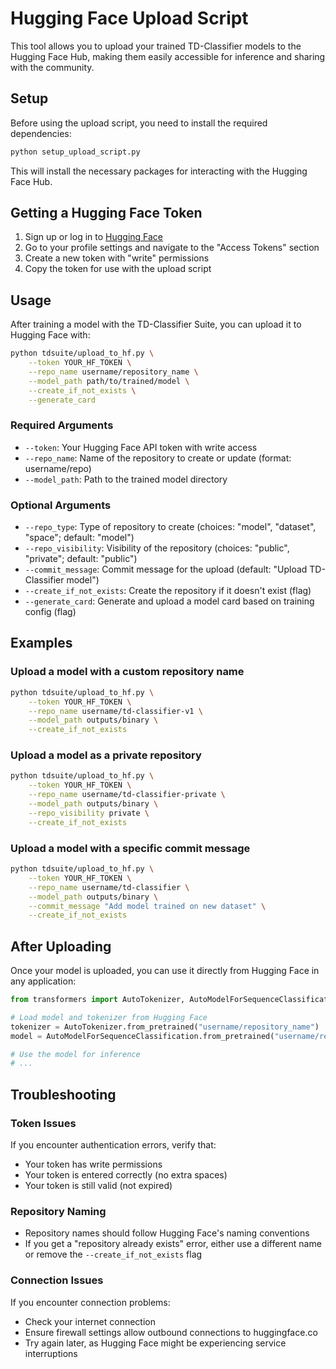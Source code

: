 # Hugging Face Upload Script

This tool allows you to upload your trained TD-Classifier models to the Hugging Face Hub, making them easily accessible for inference and sharing with the community.

## Setup

Before using the upload script, you need to install the required dependencies:

```bash
python setup_upload_script.py
```

This will install the necessary packages for interacting with the Hugging Face Hub.

## Getting a Hugging Face Token

1. Sign up or log in to [Hugging Face](https://huggingface.co/)
2. Go to your profile settings and navigate to the "Access Tokens" section
3. Create a new token with "write" permissions
4. Copy the token for use with the upload script

## Usage

After training a model with the TD-Classifier Suite, you can upload it to Hugging Face with:

```bash
python tdsuite/upload_to_hf.py \
    --token YOUR_HF_TOKEN \
    --repo_name username/repository_name \
    --model_path path/to/trained/model \
    --create_if_not_exists \
    --generate_card
```

### Required Arguments

- `--token`: Your Hugging Face API token with write access
- `--repo_name`: Name of the repository to create or update (format: username/repo)
- `--model_path`: Path to the trained model directory

### Optional Arguments

- `--repo_type`: Type of repository to create (choices: "model", "dataset", "space"; default: "model")
- `--repo_visibility`: Visibility of the repository (choices: "public", "private"; default: "public")
- `--commit_message`: Commit message for the upload (default: "Upload TD-Classifier model")
- `--create_if_not_exists`: Create the repository if it doesn't exist (flag)
- `--generate_card`: Generate and upload a model card based on training config (flag)

## Examples

### Upload a model with a custom repository name

```bash
python tdsuite/upload_to_hf.py \
    --token YOUR_HF_TOKEN \
    --repo_name username/td-classifier-v1 \
    --model_path outputs/binary \
    --create_if_not_exists
```

### Upload a model as a private repository

```bash
python tdsuite/upload_to_hf.py \
    --token YOUR_HF_TOKEN \
    --repo_name username/td-classifier-private \
    --model_path outputs/binary \
    --repo_visibility private \
    --create_if_not_exists
```

### Upload a model with a specific commit message

```bash
python tdsuite/upload_to_hf.py \
    --token YOUR_HF_TOKEN \
    --repo_name username/td-classifier \
    --model_path outputs/binary \
    --commit_message "Add model trained on new dataset" \
    --create_if_not_exists
```

## After Uploading

Once your model is uploaded, you can use it directly from Hugging Face in any application:

```python
from transformers import AutoTokenizer, AutoModelForSequenceClassification

# Load model and tokenizer from Hugging Face
tokenizer = AutoTokenizer.from_pretrained("username/repository_name")
model = AutoModelForSequenceClassification.from_pretrained("username/repository_name")

# Use the model for inference
# ...
```

## Troubleshooting

### Token Issues

If you encounter authentication errors, verify that:
- Your token has write permissions
- Your token is entered correctly (no extra spaces)
- Your token is still valid (not expired)

### Repository Naming

- Repository names should follow Hugging Face's naming conventions
- If you get a "repository already exists" error, either use a different name or remove the `--create_if_not_exists` flag

### Connection Issues

If you encounter connection problems:
- Check your internet connection
- Ensure firewall settings allow outbound connections to huggingface.co
- Try again later, as Hugging Face might be experiencing service interruptions 